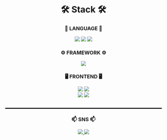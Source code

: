 <!--내용 부분-->
<h1 align="center">🛠 Stack 🛠</h1>
<div align="center">
  <h3 align="center">📖 LANGUAGE 📖</h3>
  <img src="https://img.shields.io/badge/JAVA-FF9A00.svg?style=for-the-badge&logo=coffeescript&logoColor=white" />
  <img src="https://img.shields.io/badge/SPRING-6DB33F.svg?style=for-the-badge&logo=spring&logoColor=white" />
  <img src="https://img.shields.io/badge/JAVASCRIPT-F7DF1E.svg?style=for-the-badge&logo=javascript&logoColor=white" />
</div>
<div align="center">
  <h3 align="center">⚙️ FRAMEWORK ⚙️</h3>
  <img src="https://img.shields.io/badge/SPRING-6DB33F.svg?style=for-the-badge&logo=spring&logoColor=white" />
</div>
<div align="center">
  <h3 align="center">🖥️ FRONTEND 🖥️</h3>
  <img src="https://img.shields.io/badge/JAVASCRIPT-F7DF1E.svg?style=for-the-badge&logo=javascript&logoColor=white" />
  <img src="https://img.shields.io/badge/HTML5-E34F26.svg?style=for-the-badge&logo=HTML5&logoColor=white" />
</div>

<div align="center">
  <img src="https://img.shields.io/badge/MYSQL-4479A1.svg?style=for-the-badge&logo=mysql&logoColor=white" />
  <img src="https://img.shields.io/badge/THYMELEAF-005F0F.svg?style=for-the-badge&logo=thymeleaf&logoColor=white" />
</div>

<br>

<hr style="border: 1px solid #000;"/>

<h3 align="center">📫 SNS 📫</h3>

<div align="center">
 <a href="https://seb1n.tistory.com/">
    <img src="https://img.shields.io/badge/기술 블로그-FFFFFF.svg?style=flat&logo=stripe&logoColor=black"/>
   </a>
  <a href="mailto:osb7372@gmail.com" >
    <img src="https://img.shields.io/badge/Gmail-D14836?style=flat&logo=gmail&logoColor=white"/>
  </a>
</div>
